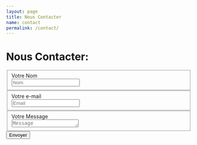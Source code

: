 ```yaml
---
layout: page
title: Nous Contacter
name: contact
permalink: /contact/
---
```

<h1>Nous Contacter:</h1>
<form action="//formspree.io/email@domain.com" method="POST">
 <fieldset>
 <label for="name">Votre Nom</label><br>
 <input type="text" name="name" placeholder="Nom" id="name" required>
 </fieldset>
 <fieldset>
 <label for="_replyto">Votre e-mail</label><br>
 <input type="email" name="_replyto" placeholder="Email" id="_replyto" required>
 </fieldset>
 <fieldset>
 <label for="message">Votre Message</label><br>
 <textarea name="message" rows="1" placeholder="Message" id="message" required></textarea>
 </fieldset>
 <input class="hidden" type="text" name="_gotcha" style="display:none">
 <input class="hidden" type="hidden" name="_subject" value="Message via http://domain.com">
<input class="button submit" type="submit" value="Envoyer">
</form>
